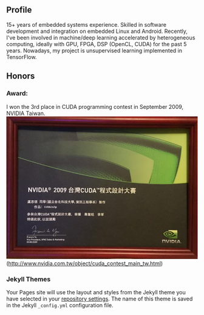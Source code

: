 ## Profile

15+ years of embedded systems experience. Skilled in software development and integration on embedded Linux and Android. Recently, I've been involved in machine/deep learning accelerated by heterogeneous computing, ideally with GPU, FPGA, DSP (OpenCL, CUDA) for the past 5 years. Nowadays, my project is unsupervised learning implemented in TensorFlow.

## Honors
### Award:
I won the 3rd place in CUDA programming contest in September 2009, NVIDIA Taiwan.
![Image of Contest](https://raw.githubusercontent.com/CT-LU/self.introduction/master/dd96c0_b5e1ff8854d44865b5737d24f141f0ad.webp)
(http://www.nvidia.com.tw/object/cuda_contest_main_tw.html)

### Jekyll Themes

Your Pages site will use the layout and styles from the Jekyll theme you have selected in your [repository settings](https://github.com/CT-LU/self.introduction/settings). The name of this theme is saved in the Jekyll `_config.yml` configuration file.

